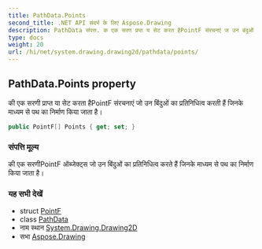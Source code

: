 ```yaml
---
title: PathData.Points
second_title: .NET API संदर्भ के लिए Aspose.Drawing
description: PathData संपत्त. क एक सरण प्रप्त य सेट करत हैPointF संरचनएं ज उन बंदुओं क प्रतनधत्व करत हैं जनके मध्यम से पथ क नर्मण कय जत है
type: docs
weight: 20
url: /hi/net/system.drawing.drawing2d/pathdata/points/
---
```

## PathData.Points property

की एक सरणी प्राप्त या सेट करता हैPointF संरचनाएं जो उन बिंदुओं का प्रतिनिधित्व करती हैं जिनके माध्यम से पथ का निर्माण किया जाता है।

```csharp
public PointF[] Points { get; set; }
```

### संपत्ति मूल्य

की एक सरणीPointF ऑब्जेक्ट्स जो उन बिंदुओं का प्रतिनिधित्व करते हैं जिनके माध्यम से पथ का निर्माण किया जाता है।

### यह सभी देखें

* struct [PointF](../../../system.drawing/pointf/)
* class [PathData](../)
* नाम स्थान [System.Drawing.Drawing2D](../../pathdata/)
* सभा [Aspose.Drawing](../../../)


